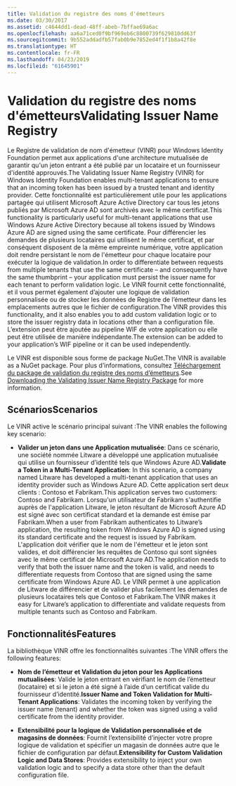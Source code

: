 ```yaml
---
title: Validation du registre des noms d'émetteurs
ms.date: 03/30/2017
ms.assetid: c4644dd1-dead-48ff-abeb-7bffae69a6ac
ms.openlocfilehash: aa6a71ced0f9bf969eb6c8800739f629810dd63f
ms.sourcegitcommit: 9b552addadfb57fab0b9e7852ed4f1f1b8a42f8e
ms.translationtype: HT
ms.contentlocale: fr-FR
ms.lasthandoff: 04/23/2019
ms.locfileid: "61645901"
---
```

# <a name="validating-issuer-name-registry"></a><span data-ttu-id="f3a76-102">Validation du registre des noms d'émetteurs</span><span class="sxs-lookup"><span data-stu-id="f3a76-102">Validating Issuer Name Registry</span></span>
<span data-ttu-id="f3a76-103">Le Registre de validation de nom d'émetteur (VINR) pour Windows Identity Foundation permet aux applications d'une architecture mutualisée de garantir qu'un jeton entrant a été publié par un locataire et un fournisseur d'identité approuvés.</span><span class="sxs-lookup"><span data-stu-id="f3a76-103">The Validating Issuer Name Registry (VINR) for Windows Identity Foundation enables multi-tenant applications to ensure that an incoming token has been issued by a trusted tenant and identity provider.</span></span> <span data-ttu-id="f3a76-104">Cette fonctionnalité est particulièrement utile pour les applications partagée qui utilisent Microsoft Azure Active Directory car tous les jetons publiés par Microsoft Azure AD sont archivés avec le même certificat.</span><span class="sxs-lookup"><span data-stu-id="f3a76-104">This functionality is particularly useful for multi-tenant applications that use Windows Azure Active Directory because all tokens issued by Windows Azure AD are signed using the same certificate.</span></span> <span data-ttu-id="f3a76-105">Pour différencier les demandes de plusieurs locataires qui utilisent le même certificat, et par conséquent disposent de la même empreinte numérique, votre application doit rendre persistant le nom de l'émetteur pour chaque locataire pour exécuter la logique de validation.</span><span class="sxs-lookup"><span data-stu-id="f3a76-105">In order to differentiate between requests from multiple tenants that use the same certificate – and consequently have the same thumbprint – your application must persist the issuer name for each tenant to perform validation logic.</span></span> <span data-ttu-id="f3a76-106">Le VINR fournit cette fonctionnalité, et il vous permet également d’ajouter une logique de validation personnalisée ou de stocker les données de Registre de l’émetteur dans les emplacements autres que le fichier de configuration.</span><span class="sxs-lookup"><span data-stu-id="f3a76-106">The VINR provides this functionality, and it also enables you to add custom validation logic or to store the issuer registry data in locations other than a configuration file.</span></span> <span data-ttu-id="f3a76-107">L’extension peut être ajoutée au pipeline WIF de votre application ou elle peut être utilisée de manière indépendante.</span><span class="sxs-lookup"><span data-stu-id="f3a76-107">The extension can be added to your application’s WIF pipeline or it can be used independently.</span></span>  
  
 <span data-ttu-id="f3a76-108">Le VINR est disponible sous forme de package NuGet.</span><span class="sxs-lookup"><span data-stu-id="f3a76-108">The VINR is available as a NuGet package.</span></span> <span data-ttu-id="f3a76-109">Pour plus d’informations, consultez [Téléchargement du package de validation du registre des noms d’émetteurs](../../../docs/framework/security/downloading-the-validating-issuer-name-registry-package.md).</span><span class="sxs-lookup"><span data-stu-id="f3a76-109">See [Downloading the Validating Issuer Name Registry Package](../../../docs/framework/security/downloading-the-validating-issuer-name-registry-package.md) for more information.</span></span>  
  
## <a name="scenarios"></a><span data-ttu-id="f3a76-110">Scénarios</span><span class="sxs-lookup"><span data-stu-id="f3a76-110">Scenarios</span></span>  
 <span data-ttu-id="f3a76-111">Le VINR active le scénario principal suivant :</span><span class="sxs-lookup"><span data-stu-id="f3a76-111">The VINR enables the following key scenario:</span></span>  
  
- <span data-ttu-id="f3a76-112">**Valider un jeton dans une Application mutualisée**: Dans ce scénario, une société nommée Litware a développé une application mutualisée qui utilise un fournisseur d’identité tels que Windows Azure AD.</span><span class="sxs-lookup"><span data-stu-id="f3a76-112">**Validate a Token in a Multi-Tenant Application**: In this scenario, a company named Litware has developed a multi-tenant application that uses an identity provider such as Windows Azure AD.</span></span> <span data-ttu-id="f3a76-113">Cette application sert deux clients : Contoso et Fabrikam.</span><span class="sxs-lookup"><span data-stu-id="f3a76-113">This application serves two customers: Contoso and Fabrikam.</span></span> <span data-ttu-id="f3a76-114">Lorsqu'un utilisateur de Fabrikam s'authentifie auprès de l'application Litware, le jeton résultant de Microsoft Azure AD est signé avec son certificat standard et la demande est émise par Fabrikam.</span><span class="sxs-lookup"><span data-stu-id="f3a76-114">When a user from Fabrikam authenticates to Litware’s application, the resulting token from Windows Azure AD is signed using its standard certificate and the request is issued by Fabrikam.</span></span> <span data-ttu-id="f3a76-115">L'application doit vérifier que le nom de l'émetteur et le jeton sont valides, et doit différencier les requêtes de Contoso qui sont signées avec le même certificat de Microsoft Azure AD.</span><span class="sxs-lookup"><span data-stu-id="f3a76-115">The application needs to verify that both the issuer name and the token is valid, and needs to differentiate requests from Contoso that are signed using the same certificate from Windows Azure AD.</span></span> <span data-ttu-id="f3a76-116">Le VINR permet à une application de Litware de différencier et de valider plus facilement les demandes de plusieurs locataires tels que Contoso et Fabrikam.</span><span class="sxs-lookup"><span data-stu-id="f3a76-116">The VINR makes it easy for Litware’s application to differentiate and validate requests from multiple tenants such as Contoso and Fabrikam.</span></span>  
  
## <a name="features"></a><span data-ttu-id="f3a76-117">Fonctionnalités</span><span class="sxs-lookup"><span data-stu-id="f3a76-117">Features</span></span>  
 <span data-ttu-id="f3a76-118">La bibliothèque VINR offre les fonctionnalités suivantes :</span><span class="sxs-lookup"><span data-stu-id="f3a76-118">The VINR offers the following features:</span></span>  
  
- <span data-ttu-id="f3a76-119">**Nom de l’émetteur et Validation du jeton pour les Applications mutualisées**: Valide le jeton entrant en vérifiant le nom de l’émetteur (locataire) et si le jeton a été signé à l’aide d’un certificat valide du fournisseur d’identité.</span><span class="sxs-lookup"><span data-stu-id="f3a76-119">**Issuer Name and Token Validation for Multi-Tenant Applications**: Validates the incoming token by verifying the issuer name (tenant) and whether the token was signed using a valid certificate from the identity provider.</span></span>  
  
- <span data-ttu-id="f3a76-120">**Extensibilité pour la logique de Validation personnalisée et de magasins de données**: Fournit l’extensibilité d’injecter votre propre logique de validation et spécifier un magasin de données autre que le fichier de configuration par défaut.</span><span class="sxs-lookup"><span data-stu-id="f3a76-120">**Extensibility for Custom Validation Logic and Data Stores**: Provides extensibility to inject your own validation logic and to specify a data store other than the default configuration file.</span></span>
